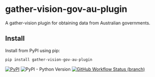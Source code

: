 # gather-vision-gov-au-plugin

A gather-vision plugin for obtaining data from Australian governments.

## Install

Install from PyPI using pip:

```bash
pip install gather-vision-gov-au-plugin
```

[![PyPI](https://img.shields.io/pypi/v/gather-vision-gov-au-plugin)](https://pypi.org/project/gather-vision-gov-au-plugin/)
![PyPI - Python Version](https://img.shields.io/pypi/pyversions/gather-vision-gov-au-plugin)
[![GitHub Workflow Status (branch)](https://img.shields.io/github/actions/workflow/status/anotherbyte-net/gather-vision-gov-au-plugin/test-package.yml?branch=main)](https://github.com/anotherbyte-net/gather-vision-gov-au-plugin/actions)
